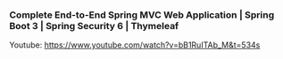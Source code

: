 ### Complete End-to-End Spring MVC Web Application | Spring Boot 3 | Spring Security 6 | Thymeleaf

Youtube: https://www.youtube.com/watch?v=bB1RuITAb_M&t=534s